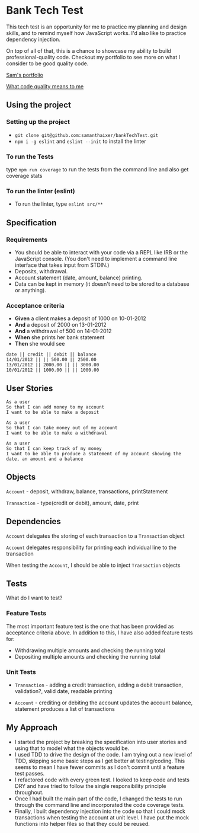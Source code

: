 # Bank Tech Test

This tech test is an opportunity for me to practice my planning and design skills, and to remind myself how JavaScript works. I'd also like to practice dependency injection.

On top of all of that, this is a chance to showcase my ability to build professional-quality code. Checkout my portfolio to see more on what I consider to be good quality code.

[Sam's portfolio](https://github.com/samanthaixer/Portfolio)

[What code quality means to me]()

## Using the project

### Setting up the project
- `git clone git@github.com:samanthaixer/bankTechTest.git`
- `npm i -g eslint` and `eslint --init` to install the linter

### To run the Tests

type `npm run coverage` to run the tests from the command line and also get coverage stats

### To run the linter (eslint)

- To run the linter, type `eslint src/**`

## Specification

### Requirements

- You should be able to interact with your code via a REPL like IRB or the JavaScript console. (You don't need to implement a command line interface that takes input from STDIN.)
- Deposits, withdrawal.
- Account statement (date, amount, balance) printing.
- Data can be kept in memory (it doesn't need to be stored to a database or anything).


### Acceptance criteria

- **Given** a client makes a deposit of 1000 on 10-01-2012
- **And** a deposit of 2000 on 13-01-2012
- **And** a withdrawal of 500 on 14-01-2012
- **When** she prints her bank statement
- **Then** she would see

```
date || credit || debit || balance
14/01/2012 || || 500.00 || 2500.00
13/01/2012 || 2000.00 || || 3000.00
10/01/2012 || 1000.00 || || 1000.00
```

## User Stories

```
As a user
So that I can add money to my account
I want to be able to make a deposit

As a user
So that I can take money out of my account
I want to be able to make a withdrawal

As a user
So that I can keep track of my money
I want to be able to produce a statement of my account showing the date, an amount and a balance
```

## Objects

`Account` - deposit, withdraw, balance, transactions, printStatement

`Transaction` - type(credit or debit), amount, date, print

## Dependencies

`Account` delegates the storing of each transaction to a `Transaction` object

`Account` delegates responsibility for printing each individual line to the transaction

When testing the `Account`, I should be able to inject `Transaction` objects

## Tests

What do I want to test?

### Feature Tests

The most important feature test is the one that has been provided as acceptance criteria above. In addition to this, I have also added feature tests for:

- Withdrawing multiple amounts and checking the running total
- Depositing multiple amounts and checking the running total

### Unit Tests

- `Transaction` -  adding a credit transaction, adding a debit transaction, validation?, valid date, readable printing

- `Account` - crediting or debiting the account updates the account balance, statement produces a list of transactions

## My Approach

- I started the project by breaking the specification into user stories and using that to model what the objects would be.
- I used TDD to drive the design of the code. I am trying out a new level of TDD, skipping some basic steps as I get better at testing/coding. This seems to mean I have fewer commits as I don't commit until a feature test passes.
- I refactored code with every green test. I looked to keep code and tests DRY and have tried to follow the single responsibility principle throughout.
- Once I had built the main part of the code, I changed the tests to run through the command line and incorporated the code coverage tests.
- Finally, I built dependency injection into the code so that I could mock transactions when testing the account at unit level. I have put the mock functions into helper files so that they could be reused. 
